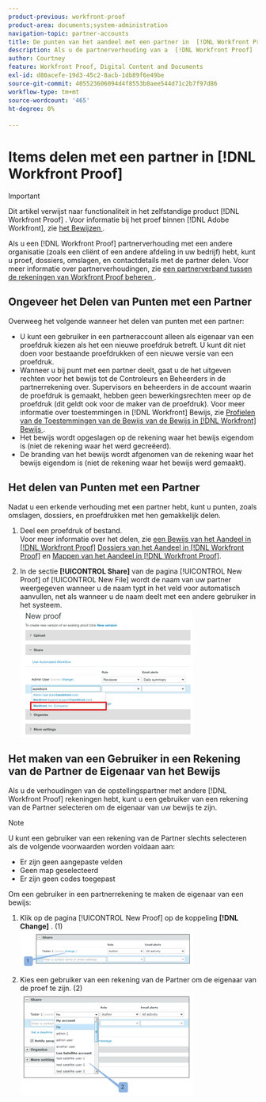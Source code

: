 ```yaml
---
product-previous: workfront-proof
product-area: documents;system-administration
navigation-topic: partner-accounts
title: De punten van het aandeel met een partner in  [!DNL Workfront Proof]
description: Als u de partnerverhouding van a  [!DNL Workfront Proof]  met een andere organisatie (zoals een cliënt of een andere afdeling in uw bedrijf) hebt, kunt u proeven, dossiers, omslagen, en contactdetails met de partner delen. Voor meer informatie over partnerverhoudingen, zie een partnerverhouding tussen  [!DNL Workfront Proof]  rekeningen beheren.
author: Courtney
feature: Workfront Proof, Digital Content and Documents
exl-id: d80acefe-19d3-45c2-8acb-1db89f6e49be
source-git-commit: 405523606094d4f8553b0aee544d71c2b7f97d86
workflow-type: tm+mt
source-wordcount: '465'
ht-degree: 0%

---
```


# Items delen met een partner in [!DNL Workfront Proof]

>[!IMPORTANT]
>
>Dit artikel verwijst naar functionaliteit in het zelfstandige product [!DNL Workfront Proof] . Voor informatie bij het proef binnen [!DNL Adobe Workfront], zie [ het Bewijzen ](../../../review-and-approve-work/proofing/proofing.md).

Als u een [!DNL Workfront Proof] partnerverhouding met een andere organisatie (zoals een cliënt of een andere afdeling in uw bedrijf) hebt, kunt u proef, dossiers, omslagen, en contactdetails met de partner delen. Voor meer informatie over partnerverhoudingen, zie [ een partnerverband tussen de rekeningen van Workfront Proof beheren ](../../../workfront-proof/wp-acct-admin/partner-accounts/manage-partner-relationship-between-wp-accts.md).

## Ongeveer het Delen van Punten met een Partner

Overweeg het volgende wanneer het delen van punten met een partner:

* U kunt een gebruiker in een partneraccount alleen als eigenaar van een proefdruk kiezen als het een nieuwe proefdruk betreft. U kunt dit niet doen voor bestaande proefdrukken of een nieuwe versie van een proefdruk.
* Wanneer u bij punt met een partner deelt, gaat u de het uitgeven rechten voor het bewijs tot de Controleurs en Beheerders in de partnerrekening over. Supervisors en beheerders in de account waarin de proefdruk is gemaakt, hebben geen bewerkingsrechten meer op de proefdruk (dit geldt ook voor de maker van de proefdruk). Voor meer informatie over toestemmingen in [!DNL Workfront] Bewijs, zie [ Profielen van de Toestemmingen van de Bewijs van de Bewijs in  [!DNL Workfront]  Bewijs ](../../../workfront-proof/wp-acct-admin/account-settings/proof-perm-profiles-in-wp.md).
* Het bewijs wordt opgeslagen op de rekening waar het bewijs eigendom is (niet de rekening waar het werd gecreëerd).
* De branding van het bewijs wordt afgenomen van de rekening waar het bewijs eigendom is (niet de rekening waar het bewijs werd gemaakt).

## Het delen van Punten met een Partner

Nadat u een erkende verhouding met een partner hebt, kunt u punten, zoals omslagen, dossiers, en proefdrukken met hen gemakkelijk delen.

1. Deel een proefdruk of bestand.\
   Voor meer informatie over het delen, zie [ een Bewijs van het Aandeel in  [!DNL Workfront Proof]](../../../workfront-proof/wp-work-proofsfiles/share-proofs-and-files/share-proof.md) [ Dossiers van het Aandeel in  [!DNL Workfront Proof]](../../../workfront-proof/wp-work-proofsfiles/share-proofs-and-files/share-files.md) en [ Mappen van het Aandeel in  [!DNL Workfront Proof]](../../../workfront-proof/wp-work-proofsfiles/organize-your-work/share-folders.md).

1. In de sectie **[!UICONTROL Share]** van de pagina [!UICONTROL New Proof] of [!UICONTROL New File] wordt de naam van uw partner weergegeven wanneer u de naam typt in het veld voor automatisch aanvullen, net als wanneer u de naam deelt met een andere gebruiker in het systeem.\
   ![ proof_share_partner.png ](assets/proof-share-partner-350x258.png)

## Het maken van een Gebruiker in een Rekening van de Partner de Eigenaar van het Bewijs

Als u de verhoudingen van de opstellingspartner met andere [!DNL Workfront Proof] rekeningen hebt, kunt u een gebruiker van een rekening van de Partner selecteren om de eigenaar van uw bewijs te zijn.

>[!NOTE]
>
>U kunt een gebruiker van een rekening van de Partner slechts selecteren als de volgende voorwaarden worden voldaan aan:
>
>* Er zijn geen aangepaste velden
>* Geen map geselecteerd
>* Er zijn geen codes toegepast
>

Om een gebruiker in een partnerrekening te maken de eigenaar van een bewijs:

1. Klik op de pagina [!UICONTROL New Proof] op de koppeling **[!DNL Change]** . (1)\
   ![ Make_a_user_in_a_partner_account_the_owner_of_a_proof.png ](assets/make-a-user-in-a-partner-account-the-owner-of-a-proof-350x74.png)

1. Kies een gebruiker van een rekening van de Partner om de eigenaar van de proef te zijn. (2)\
   ![ Make_a_user_in_a_partner_account_the_owner_of_a_proof__1_.png ](assets/make-a-user-in-a-partner-account-the-owner-of-a-proof--1--350x209.png)
